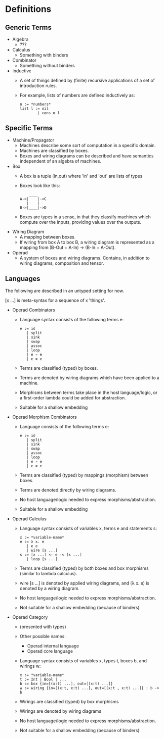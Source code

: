 Definitions
====================

Generic Terms
--------------------

* Algebra
  - ???
* Calculus
  - Something with binders
* Combinator
  - Something without binders
* Inductive
  - A set of things defined by (finite) recursive applications of a set of
    introduction rules.
  - For example, lists of numbers are defined inductively as:

        n := *numbers*
        list l := nil
                | cons n l

Specific Terms
--------------------

* Machine/Propagator
  - Machines describe some sort of computation in a specific domain.
  - Machines are classified by boxes.
  - Boxes and wiring diagrams can be described and have semantics independent
    of an algebra of machines.
* Box
  - A box is a tuple (in,out) where 'in' and 'out' are lists of types
  - Boxes look like this:

            ____
        A->|    |->C
           |    |
        B->|____|->D

  - Boxes are types in a sense, in that they classify machines which compute
    over the inputs, providing values over the outputs.
* Wiring Diagram
  - A mapping between boxes.
  - If wiring from box A to box B, a wiring diagram is represented as a mapping
    from (B-Out + A-In) -> (B-In + A-Out).
* Operad
  - A system of boxes and wiring diagrams.  Contains, in addition to wiring
    diagrams, composition and tensor.

Languages
--------------------

The following are described in an untyped setting for now.

[x ...] is meta-syntax for a sequence of x 'things'.

* Operad Combinators
  - Language syntax consists of the following terms e:

        e := id
           | split
           | sink
           | swap
           | assoc
           | loop
           | e ∘ e
           | e ⊗ e
  - Terms are classified (typed) by boxes.
  - Terms are denoted by wiring diagrams which have been applied to a machine.
  - Morphisms between terms take place in the host language/logic, or a
    first-order lambda could be added for abstraction.
  - Suitable for a shallow embedding
* Operad Morphism Combinators
  - Language consists of the following terms e:

        e := id
           | split
           | sink
           | swap
           | assoc
           | loop
           | e ∘ e
           | e ⊗ e
  - Terms are classified (typed) by mappings (morphism) between boxes.
  - Terms are denoted directly by wiring diagrams.
  - No host language/logic needed to express morphisms/abstraction.
  - Suitable for a shallow embedding
* Operad Calculus
  - Language syntax consists of variables x, terms e and statements s:

        x := *variable-name*
        e := λ x. e
           | e e
           | wire [s ...]
        s := [x ...] <- e -< [x ...]
           | loop [s ...]
  - Terms are classified (typed) by both boxes and box morphisms (similar to
    lambda calculus).
  - wire [s ...] is denoted by applied wiring diagrams, and (λ x. e) is denoted
    by a wiring diagram.
  - No host language/logic needed to express morphisms/abstraction.
  - Not suitable for a shallow embedding (because of binders)
* Operad Category
  - (presented with types)
  - Other possible names:
    + Operad internal language
    + Operad core language
  - Language syntax consists of variables x, types t, boxes b, and wirings w:

        x := *variable-name*
        t := Int | Bool | ...
        b := box {in=[(x:t) ...], out=[(x:t) ...]}
        w := wiring {in=[(x:t, x:t) ...], out=[(x:t , x:t) ...]} : b -> b
  - Wirings are classified (typed) by box morphisms
  - Wirings are denoted by wiring diagrams
  - No host language/logic needed to express morphisms/abstraction.
  - Not suitable for a shallow embedding (because of binders)
